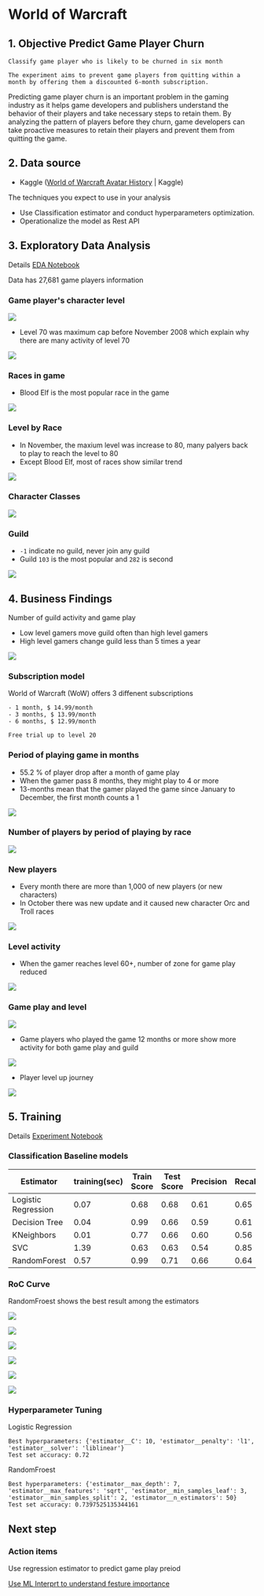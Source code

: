 # World of Warcraft 

## 1. Objective Predict Game Player Churn

`Classify game player who is likely to be churned in six month`

    The experiment aims to prevent game players from quitting within a month by offering them a discounted 6-month subscription.

Predicting game player churn is an important problem in the gaming industry as it helps game developers and publishers understand the behavior of their players and take necessary steps to retain them. By analyzing the pattern of players before they churn, game developers can take proactive measures to retain their players and prevent them from quitting the game.

## 2. Data source

- Kaggle ([World of Warcraft Avatar History](https://www.kaggle.com/datasets/mylesoneill/warcraft-avatar-history?resource=download) | Kaggle)

The techniques you expect to use in your analysis

- Use Classification estimator and conduct hyperparameters optimization.
- Operationalize the model as Rest API

## 3. Exploratory Data Analysis

Details [EDA Notebook](./WW-EDA.ipynb)

Data has 27,681 game players information

### Game player's character level

![](./images/bar_number_of_players_by_level.png)

- Level 70 was maximum cap before November 2008 which explain why there are many activity of level 70

![](./images/hist_level.png)

### Races in game

- Blood Elf is the most popular race in the game

![](./images/bar_race.png)

### Level by Race

- In November, the maxium level was increase to 80, many palyers back to play to reach the level to 80
- Except Blood Elf, most of races show similar trend

![](./images/line_number_of_players_by_level_race.png)

### Character Classes

![](./images/bar_number_of_players_by_char_class.png)

### Guild

- `-1` indicate no guild, never join any guild
- Guild `103` is the most popular and `282` is second

![](./images/bar_number_of_player_join.png)

## 4. Business Findings

Number of guild activity and game play

- Low level gamers move guild often than high level gamers
- High level gamers change guild less than 5 times a year

![](./images/scatter_numofJoinedGuild_palycount.png)

### Subscription model

World of Warcraft (WoW) offers 3 diffenent subscriptions

    - 1 month, $ 14.99/month
    - 3 months, $ 13.99/month
    - 6 months, $ 12.99/month

    Free trial up to level 20

### Period of playing game in months

- 55.2 % of player drop after a month of game play
- When the gamer pass 8 months, they might play to 4 or more
- 13-months mean that the gamer played the game since January to December, the first month counts a 1

![](./images/pie_bar_play_duration_in_month.png)

### Number of players by period of playing by race

![](./images/bar_number_of_players_by_play_duration_by_race.png)

### New players

- Every month there are more than 1,000 of new players (or new characters)
- In October there was new update and it caused new character Orc and Troll races

![](./images/bar_new_players_by_race.png)

### Level activity

- When the gamer reaches level 60+, number of zone for game play reduced

![](./images/scatter_numofJzone_ount.png)

### Game play and level

![](./images/scatter_gameplay_level_guildactivity.png)

- Game players who played the game 12 months or more show more activity for both game play and guild

![](./images/scatter_gameplay_month_guildactivity.png)

- Player level up journey

![](./images/line_level_up_journey.png)

## 5. Training

Details [Experiment Notebook](./WW-Experiments.ipynb)

### Classification Baseline models

|Estimator|training(sec)|Train Score|Test Score|Precision|Recall|
|-|-|-|-|-|-|
|Logistic Regression|0.07|0.68|0.68|0.61|0.65|
|Decision Tree|0.04|0.99|0.66|0.59|0.61|
|KNeighbors|0.01|0.77|0.66|0.60|0.56|
|SVC|1.39|0.63|0.63|0.54|0.85|
|RandomForest|0.57|0.99|0.71|0.66|0.64|

### RoC Curve

RandomFroest shows the best result among the estimators

![](./images/Logistic%20Regression_roc_curve.png)

![](./images/Decision%20Tree_roc_curve.png)

![](./images/KNeighbors_roc_curve.png)

![](./images/KNeighbors_roc_curve.png)

![](./images/SVC_roc_curve.png)

![](./images/RandomForest_roc_curve.png)


### Hyperparameter Tuning

Logistic Regression

    Best hyperparameters: {'estimator__C': 10, 'estimator__penalty': 'l1', 'estimator__solver': 'liblinear'}
    Test set accuracy: 0.72

RandomFroest

    Best hyperparameters: {'estimator__max_depth': 7, 'estimator__max_features': 'sqrt', 'estimator__min_samples_leaf': 3, 'estimator__min_samples_split': 2, 'estimator__n_estimators': 50}
    Test set accuracy: 0.7397525135344161

## Next step

### Action items

Use regression estimator to predict game play preiod

[Use ML Interprt to understand festure importance](./WW-InterpretModels.ipynb)
